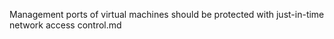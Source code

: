 Management ports of virtual machines should be protected with just-in-time network access control.md